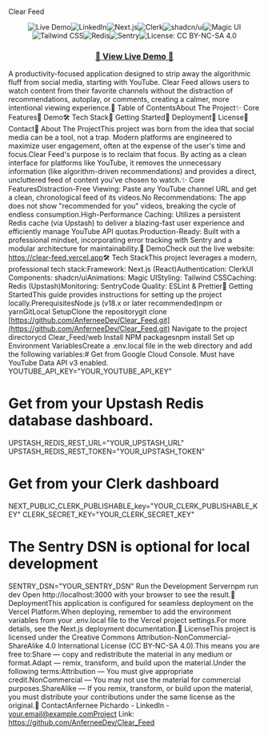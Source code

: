Clear Feed<!-- These badges are a professional way to show your stack at a glance --><p align="center"><img src="https://img.shields.io/badge/Live%20Demo-clear--feed.vercel.app-brightgreen?style=for-the-badge" alt="Live Demo"><img src="https://img.shields.io/badge/LinkedIn-0A66C2?style=for-the-badge&logo=linkedin&logoColor=white" alt="LinkedIn"><img src="https://img.shields.io/badge/Next.js-000000?style=for-the-badge&logo=nextdotjs&logoColor=white" alt="Next.js"><img src="https://img.shields.io/badge/Clerk-6C47FF?style=for-the-badge&logo=clerk&logoColor=white" alt="Clerk"><img src="https://img.shields.io/badge/shadcn%2Fui-000000?style=for-the-badge&logo=shadcnui&logoColor=white" alt="shadcn/ui"><img src="https://img.shields.io/badge/Magic%20UI-000000?style=for-the-badge&logo=magicui&logoColor=white" alt="Magic UI"><img src="https://img.shields.io/badge/Tailwind%20CSS-06B6D4?style=for-the-badge&logo=tailwindcss&logoColor=white" alt="Tailwind CSS"><img src="https://img.shields.io/badge/Redis-DC382D?style=for-the-badge&logo=redis&logoColor=white" alt="Redis"><img src="https://img.shields.io/badge/Sentry-362D59?style=for-the-badge&logo=sentry&logoColor=white" alt="Sentry"><img src="https://img.shields.io/badge/License-CC%20BY--NC--SA%204.0-lightgrey.svg?style=for-the-badge" alt="License: CC BY-NC-SA 4.0"></p><!-- Prominent link to the live demo --><h3 align="center"><a href="https://clear-feed.vercel.app"><strong>🚀 View Live Demo 🚀</strong></a></h3>A productivity-focused application designed to strip away the algorithmic fluff from social media, starting with YouTube. Clear Feed allows users to watch content from their favorite channels without the distraction of recommendations, autoplay, or comments, creating a calmer, more intentional viewing experience.📖 Table of ContentsAbout The Project✨ Core Features📸 Demo🛠️ Tech Stack🚀 Getting Started🚢 Deployment📜 License📧 Contact🎯 About The ProjectThis project was born from the idea that social media can be a tool, not a trap. Modern platforms are engineered to maximize user engagement, often at the expense of the user's time and focus.Clear Feed's purpose is to reclaim that focus. By acting as a clean interface for platforms like YouTube, it removes the unnecessary information (like algorithm-driven recommendations) and provides a direct, uncluttered feed of content you've chosen to watch.✨ Core FeaturesDistraction-Free Viewing: Paste any YouTube channel URL and get a clean, chronological feed of its videos.No Recommendations: The app does not show "recommended for you" videos, breaking the cycle of endless consumption.High-Performance Caching: Utilizes a persistent Redis cache (via Upstash) to deliver a blazing-fast user experience and efficiently manage YouTube API quotas.Production-Ready: Built with a professional mindset, incorporating error tracking with Sentry and a modular architecture for maintainability.📸 DemoCheck out the live website: https://clear-feed.vercel.app<!-- IMPORTANT: Add a screenshot or, even better, a GIF of your app in action here. --><!-- Create an assets/images folder in your repo and add your GIF to it. -->🛠️ Tech StackThis project leverages a modern, professional tech stack:Framework: Next.js (React)Authentication: ClerkUI Components: shadcn/uiAnimations: Magic UIStyling: Tailwind CSSCaching: Redis (Upstash)Monitoring: SentryCode Quality: ESLint & Prettier🚀 Getting StartedThis guide provides instructions for setting up the project locally.PrerequisitesNode.js (v18.x or later recommended)npm or yarnGitLocal SetupClone the repositorygit clone [https://github.com/AnferneeDev/Clear_Feed.git](https://github.com/AnferneeDev/Clear_Feed.git)
Navigate to the project directorycd Clear_Feed/web
Install NPM packagesnpm install
Set up Environment VariablesCreate a .env.local file in the web directory and add the following variables:# Get from Google Cloud Console. Must have YouTube Data API v3 enabled.
YOUTUBE_API_KEY="YOUR_YOUTUBE_API_KEY"

# Get from your Upstash Redis database dashboard.

UPSTASH_REDIS_REST_URL="YOUR_UPSTASH_URL"
UPSTASH_REDIS_REST_TOKEN="YOUR_UPSTASH_TOKEN"

# Get from your Clerk dashboard

NEXT_PUBLIC_CLERK_PUBLISHABLE_key="YOUR_CLERK_PUBLISHABLE_KEY"
CLERK_SECRET_KEY="YOUR_CLERK_SECRET_KEY"

# The Sentry DSN is optional for local development

SENTRY_DSN="YOUR_SENTRY_DSN"
Run the Development Servernpm run dev
Open http://localhost:3000 with your browser to see the result.🚢 DeploymentThis application is configured for seamless deployment on the Vercel Platform.When deploying, remember to add the environment variables from your .env.local file to the Vercel project settings.For more details, see the Next.js deployment documentation.📜 LicenseThis project is licensed under the Creative Commons Attribution-NonCommercial-ShareAlike 4.0 International License (CC BY-NC-SA 4.0).This means you are free to:Share — copy and redistribute the material in any medium or format.Adapt — remix, transform, and build upon the material.Under the following terms:Attribution — You must give appropriate credit.NonCommercial — You may not use the material for commercial purposes.ShareAlike — If you remix, transform, or build upon the material, you must distribute your contributions under the same license as the original.<!-- Note: You should create a LICENSE.txt file in your repo and add the full license text from the link above. -->📧 ContactAnfernee Pichardo - LinkedIn - your.email@example.comProject Link: https://github.com/AnferneeDev/Clear_Feed
